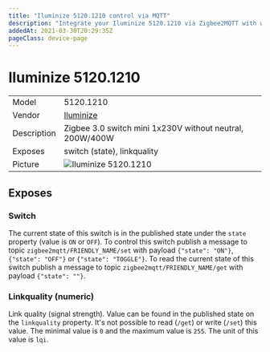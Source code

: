 ```yaml
---
title: "Iluminize 5120.1210 control via MQTT"
description: "Integrate your Iluminize 5120.1210 via Zigbee2MQTT with whatever smart home infrastructure you are using without the vendor's bridge or gateway."
addedAt: 2021-03-30T20:29:35Z
pageClass: device-page
---
```


<!-- !!!! -->
<!-- ATTENTION: This file is auto-generated through docgen! -->
<!-- You can only edit the "Notes"-Section between the two comment lines "Notes BEGIN" and "Notes END". -->
<!-- Do not use h1 or h2 heading within "## Notes"-Section. -->
<!-- !!!! -->

# Iluminize 5120.1210

|     |     |
|-----|-----|
| Model | 5120.1210  |
| Vendor  | [Iluminize](/supported-devices/#v=Iluminize)  |
| Description | Zigbee 3.0 switch mini 1x230V without neutral, 200W/400W |
| Exposes | switch (state), linkquality |
| Picture | ![Iluminize 5120.1210](https://www.zigbee2mqtt.io/images/devices/5120.1210.jpg) |


<!-- Notes BEGIN: You can edit here. Add "## Notes" headline if not already present. -->


<!-- Notes END: Do not edit below this line -->



## Exposes

### Switch 
The current state of this switch is in the published state under the `state` property (value is `ON` or `OFF`).
To control this switch publish a message to topic `zigbee2mqtt/FRIENDLY_NAME/set` with payload `{"state": "ON"}`, `{"state": "OFF"}` or `{"state": "TOGGLE"}`.
To read the current state of this switch publish a message to topic `zigbee2mqtt/FRIENDLY_NAME/get` with payload `{"state": ""}`.

### Linkquality (numeric)
Link quality (signal strength).
Value can be found in the published state on the `linkquality` property.
It's not possible to read (`/get`) or write (`/set`) this value.
The minimal value is `0` and the maximum value is `255`.
The unit of this value is `lqi`.


